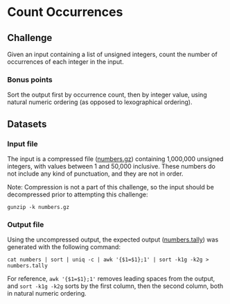 # Count Occurrences

## Challenge

Given an input containing a list of unsigned integers, count the number of occurrences of each integer in the input.

### Bonus points

Sort the output first by occurrence count, then by integer value, using natural numeric ordering (as opposed to lexographical ordering).

## Datasets

### Input file

The input is a compressed file ([numbers.gz](./numbers.gz)) containing 1,000,000 unsigned integers, with values between 1 and 50,000 inclusive. These numbers do not include any kind of punctuation, and they are not in order.

Note: Compression is not a part of this challenge, so the input should be decompressed prior to attempting this challenge:

    gunzip -k numbers.gz

### Output file

Using the uncompressed output, the expected output ([numbers.tally](./numbers.tally)) was generated with the following command:

    cat numbers | sort | uniq -c | awk '{$1=$1};1' | sort -k1g -k2g > numbers.tally

For reference, `awk '{$1=$1};1'` removes leading spaces from the output, and `sort -k1g -k2g` sorts by the first column, then the second column, both in natural numeric ordering.
